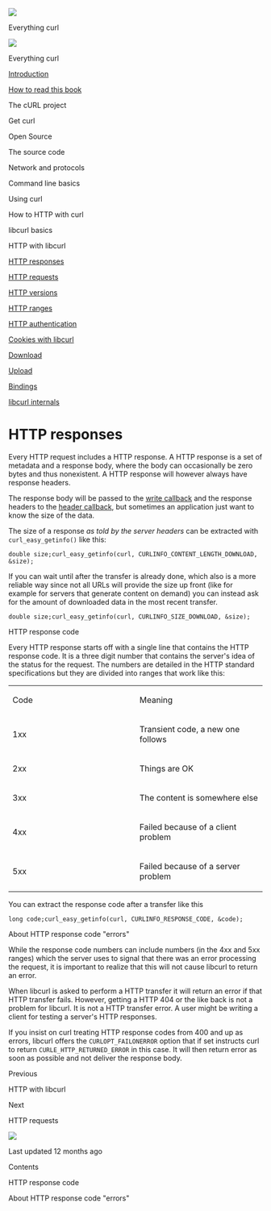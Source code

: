 <a href="../index.html" class="link-a079aa82--primary-53a25e66--logoLink-10d08504"></a>

<img src="https://gblobscdn.gitbook.com/orgs%2F-LxuH0qSm4xO9nWfEBlB%2Favatar.png?alt=media" class="image-67b14f24--avatar-1c1d03ec" />

<span class="text-4505230f--UIH400-4e41e82a--textContentFamily-49a318e1--spaceNameText-677c2969">Everything curl</span>

<a href="../index.html" class="link-a079aa82--primary-53a25e66--logoLink-10d08504"></a>

<img src="https://gblobscdn.gitbook.com/orgs%2F-LxuH0qSm4xO9nWfEBlB%2Favatar.png?alt=media" class="image-67b14f24--avatar-1c1d03ec" />

<span class="text-4505230f--UIH400-4e41e82a--textContentFamily-49a318e1--spaceNameText-677c2969">Everything curl</span>

<a href="../index.html" class="navButton-94f2579c--navButtonClickable-161b88ca"><span class="text-4505230f--UIH300-2063425d--textContentFamily-49a318e1--navButtonLabel-14a4968f">Introduction</span></a>

<a href="../how-to-read.html" class="navButton-94f2579c--navButtonClickable-161b88ca"><span class="text-4505230f--UIH300-2063425d--textContentFamily-49a318e1--navButtonLabel-14a4968f">How to read this book</span></a>

<span class="text-4505230f--UIH300-2063425d--textContentFamily-49a318e1--navButtonLabel-14a4968f">The cURL project</span>

<span class="text-4505230f--UIH300-2063425d--textContentFamily-49a318e1--navButtonLabel-14a4968f">Get curl</span>

<span class="text-4505230f--UIH300-2063425d--textContentFamily-49a318e1--navButtonLabel-14a4968f">Open Source</span>

<span class="text-4505230f--UIH300-2063425d--textContentFamily-49a318e1--navButtonLabel-14a4968f">The source code</span>

<span class="text-4505230f--UIH300-2063425d--textContentFamily-49a318e1--navButtonLabel-14a4968f">Network and protocols</span>

<span class="text-4505230f--UIH300-2063425d--textContentFamily-49a318e1--navButtonLabel-14a4968f">Command line basics</span>

<span class="text-4505230f--UIH300-2063425d--textContentFamily-49a318e1--navButtonLabel-14a4968f">Using curl</span>

<span class="text-4505230f--UIH300-2063425d--textContentFamily-49a318e1--navButtonLabel-14a4968f">How to HTTP with curl</span>

<span class="text-4505230f--UIH300-2063425d--textContentFamily-49a318e1--navButtonLabel-14a4968f">libcurl basics</span>

<span class="text-4505230f--UIH300-2063425d--textContentFamily-49a318e1--navButtonLabel-14a4968f">HTTP with libcurl</span>

<a href="responses.html" class="navButton-94f2579c--pageItemWithChildrenNested-2c5d8183--navButtonClickable-161b88ca--navButtonOpened-6a88552e"><span class="text-4505230f--UIH300-2063425d--textContentFamily-49a318e1--navButtonLabel-14a4968f">HTTP responses</span></a>

<a href="requests.html" class="navButton-94f2579c--pageItemWithChildrenNested-2c5d8183--navButtonClickable-161b88ca"><span class="text-4505230f--UIH300-2063425d--textContentFamily-49a318e1--navButtonLabel-14a4968f">HTTP requests</span></a>

<a href="versions.html" class="navButton-94f2579c--pageItemWithChildrenNested-2c5d8183--navButtonClickable-161b88ca"><span class="text-4505230f--UIH300-2063425d--textContentFamily-49a318e1--navButtonLabel-14a4968f">HTTP versions</span></a>

<a href="ranges.html" class="navButton-94f2579c--pageItemWithChildrenNested-2c5d8183--navButtonClickable-161b88ca"><span class="text-4505230f--UIH300-2063425d--textContentFamily-49a318e1--navButtonLabel-14a4968f">HTTP ranges</span></a>

<a href="auth.html" class="navButton-94f2579c--pageItemWithChildrenNested-2c5d8183--navButtonClickable-161b88ca"><span class="text-4505230f--UIH300-2063425d--textContentFamily-49a318e1--navButtonLabel-14a4968f">HTTP authentication</span></a>

<a href="cookies.html" class="navButton-94f2579c--pageItemWithChildrenNested-2c5d8183--navButtonClickable-161b88ca"><span class="text-4505230f--UIH300-2063425d--textContentFamily-49a318e1--navButtonLabel-14a4968f">Cookies with libcurl</span></a>

<a href="download.html" class="navButton-94f2579c--pageItemWithChildrenNested-2c5d8183--navButtonClickable-161b88ca"><span class="text-4505230f--UIH300-2063425d--textContentFamily-49a318e1--navButtonLabel-14a4968f">Download</span></a>

<a href="upload.html" class="navButton-94f2579c--pageItemWithChildrenNested-2c5d8183--navButtonClickable-161b88ca"><span class="text-4505230f--UIH300-2063425d--textContentFamily-49a318e1--navButtonLabel-14a4968f">Upload</span></a>

<a href="../bindings.html" class="navButton-94f2579c--navButtonClickable-161b88ca"><span class="text-4505230f--UIH300-2063425d--textContentFamily-49a318e1--navButtonLabel-14a4968f">Bindings</span></a>

<a href="../internals.html" class="navButton-94f2579c--navButtonClickable-161b88ca"><span class="text-4505230f--UIH300-2063425d--textContentFamily-49a318e1--navButtonLabel-14a4968f">libcurl internals</span></a>

<a href="../bookindex.html" class="navButton-94f2579c--navButtonClickable-161b88ca"><span class="text-4505230f--UIH300-2063425d--textContentFamily-49a318e1--navButtonLabel-14a4968f"></span></a>

<a href="https://www.gitbook.com/?utm_source=content&amp;utm_medium=trademark&amp;utm_campaign=curl-1" class="reset-3c756112--trademark-a8da4b94"></a>

<span class="text-4505230f--TextH200-a3425406--textUIFamily-5ebd8e40"></span>

# <span class="text-4505230f--DisplayH900-bfb998fa--textContentFamily-49a318e1">HTTP responses</span>

<span class="text-4505230f--UIH300-2063425d--textUIFamily-5ebd8e40--text-8ee2c8b2"></span>

<span class="text-4505230f--UIH300-2063425d--textUIFamily-5ebd8e40--text-8ee2c8b2"></span>

<span class="text-4505230f--TextH400-3033861f--textContentFamily-49a318e1"><span data-key="a6a3f7c148af426ebd8617e73c472f76"><span data-offset-key="a6a3f7c148af426ebd8617e73c472f76:0">Every HTTP request includes a HTTP response. A HTTP response is a set of metadata and a response body, where the body can occasionally be zero bytes and thus nonexistent. A HTTP response will however always have response headers.</span></span></span>

<span class="text-4505230f--TextH400-3033861f--textContentFamily-49a318e1"><span data-key="56f9fecbcf9a49c7902f274c277290d9"><span data-offset-key="56f9fecbcf9a49c7902f274c277290d9:0">The response body will be passed to the </span></span><a href="../libcurl/callbacks/write.html" class="link-a079aa82--primary-53a25e66--link-faf6c434"><span data-key="2689f3d8f1274835abf7627e691fba10"><span data-offset-key="2689f3d8f1274835abf7627e691fba10:0">write callback</span></span></a><span data-key="2f6bf47de30343c7a866e4d265b7a749"><span data-offset-key="2f6bf47de30343c7a866e4d265b7a749:0"> and the response headers to the </span></span><a href="../libcurl/callbacks/header.html" class="link-a079aa82--primary-53a25e66--link-faf6c434"><span data-key="5025ff886612473dafa337b74a878918"><span data-offset-key="5025ff886612473dafa337b74a878918:0">header callback</span></span></a><span data-key="8ecadaabbfd04c108177731d0dd4e6bc"><span data-offset-key="8ecadaabbfd04c108177731d0dd4e6bc:0">, but sometimes an application just want to know the size of the data.</span></span></span>

<span class="text-4505230f--TextH400-3033861f--textContentFamily-49a318e1"><span data-key="7bb7fe21fdfd4277bc98e0c620feedf5"><span data-offset-key="7bb7fe21fdfd4277bc98e0c620feedf5:0">The size of a response </span><span data-offset-key="7bb7fe21fdfd4277bc98e0c620feedf5:1">_as told by the server headers_</span><span data-offset-key="7bb7fe21fdfd4277bc98e0c620feedf5:2"> can be extracted with </span><span data-offset-key="7bb7fe21fdfd4277bc98e0c620feedf5:3">`curl_easy_getinfo()`</span><span data-offset-key="7bb7fe21fdfd4277bc98e0c620feedf5:4"> like this:</span></span></span>

    double size;curl_easy_getinfo(curl, CURLINFO_CONTENT_LENGTH_DOWNLOAD, &size);

<span class="text-4505230f--TextH400-3033861f--textContentFamily-49a318e1"><span data-key="93beb1c59e5c45f79f030bd54db7232b"><span data-offset-key="93beb1c59e5c45f79f030bd54db7232b:0">If you can wait until after the transfer is already done, which also is a more reliable way since not all URLs will provide the size up front (like for example for servers that generate content on demand) you can instead ask for the amount of downloaded data in the most recent transfer.</span></span></span>

    double size;curl_easy_getinfo(curl, CURLINFO_SIZE_DOWNLOAD, &size);

<span class="text-4505230f--HeadingH700-04e1a2a3--textContentFamily-49a318e1"><span data-key="d28140fbd98e4e5881a6e500382a1865"><span data-offset-key="d28140fbd98e4e5881a6e500382a1865:0">HTTP response code</span></span></span>

<span class="text-4505230f--TextH400-3033861f--textContentFamily-49a318e1"><span data-key="4805e1f92e214979bfd37a82959b324f"><span data-offset-key="4805e1f92e214979bfd37a82959b324f:0">Every HTTP response starts off with a single line that contains the HTTP response code. It is a three digit number that contains the server's idea of the status for the request. The numbers are detailed in the HTTP standard specifications but they are divided into ranges that work like this:</span></span></span>

<table><colgroup><col style="width: 50%" /><col style="width: 50%" /></colgroup><tbody><tr class="odd"><td style="text-align: left;"><p><span class="text-4505230f--UIH400-4e41e82a--textContentFamily-49a318e1"><span data-key="0a9cb95ae64046808969aa90e291d38e"><span data-offset-key="0a9cb95ae64046808969aa90e291d38e:0">Code</span></span></span></p></td><td style="text-align: left;"><p><span class="text-4505230f--UIH400-4e41e82a--textContentFamily-49a318e1"><span data-key="305d4e1c4e0a4381bafc2a0e24567209"><span data-offset-key="305d4e1c4e0a4381bafc2a0e24567209:0">Meaning</span></span></span></p></td></tr><tr class="even"><td style="text-align: left;"><p><span class="text-4505230f--TextH400-3033861f--textContentFamily-49a318e1"><span data-key="b8995889f5414055b7aec94dfe4636ce"><span data-offset-key="b8995889f5414055b7aec94dfe4636ce:0">1xx</span></span></span></p></td><td style="text-align: left;"><p><span class="text-4505230f--TextH400-3033861f--textContentFamily-49a318e1"><span data-key="7a2551a3bed647ffa61ea90998d8301d"><span data-offset-key="7a2551a3bed647ffa61ea90998d8301d:0">Transient code, a new one follows</span></span></span></p></td></tr><tr class="odd"><td style="text-align: left;"><p><span class="text-4505230f--TextH400-3033861f--textContentFamily-49a318e1"><span data-key="6ac514f0c45b4f96b14bf84857c23b38"><span data-offset-key="6ac514f0c45b4f96b14bf84857c23b38:0">2xx</span></span></span></p></td><td style="text-align: left;"><p><span class="text-4505230f--TextH400-3033861f--textContentFamily-49a318e1"><span data-key="e9a547ef53da41b397e0e18f9a6fdab4"><span data-offset-key="e9a547ef53da41b397e0e18f9a6fdab4:0">Things are OK</span></span></span></p></td></tr><tr class="even"><td style="text-align: left;"><p><span class="text-4505230f--TextH400-3033861f--textContentFamily-49a318e1"><span data-key="8b584b9c0185407c85337b64d76e4135"><span data-offset-key="8b584b9c0185407c85337b64d76e4135:0">3xx</span></span></span></p></td><td style="text-align: left;"><p><span class="text-4505230f--TextH400-3033861f--textContentFamily-49a318e1"><span data-key="fa2df1a907294e25bf994d0b8d53e5e5"><span data-offset-key="fa2df1a907294e25bf994d0b8d53e5e5:0">The content is somewhere else</span></span></span></p></td></tr><tr class="odd"><td style="text-align: left;"><p><span class="text-4505230f--TextH400-3033861f--textContentFamily-49a318e1"><span data-key="3405535392b9454a98133c29024c1227"><span data-offset-key="3405535392b9454a98133c29024c1227:0">4xx</span></span></span></p></td><td style="text-align: left;"><p><span class="text-4505230f--TextH400-3033861f--textContentFamily-49a318e1"><span data-key="2d6fd56389414fe983de8ba6629aa8cf"><span data-offset-key="2d6fd56389414fe983de8ba6629aa8cf:0">Failed because of a client problem</span></span></span></p></td></tr><tr class="even"><td style="text-align: left;"><p><span class="text-4505230f--TextH400-3033861f--textContentFamily-49a318e1"><span data-key="f257c1cce2174d9185dfc2864a10a658"><span data-offset-key="f257c1cce2174d9185dfc2864a10a658:0">5xx</span></span></span></p></td><td style="text-align: left;"><p><span class="text-4505230f--TextH400-3033861f--textContentFamily-49a318e1"><span data-key="906519d366e842718ff6b139cebfaf3b"><span data-offset-key="906519d366e842718ff6b139cebfaf3b:0">Failed because of a server problem</span></span></span></p></td></tr></tbody></table>

<span class="text-4505230f--TextH400-3033861f--textContentFamily-49a318e1"><span data-key="f2359815671f49fcab73068987ce01ac"><span data-offset-key="f2359815671f49fcab73068987ce01ac:0">You can extract the response code after a transfer like this</span></span></span>

    long code;curl_easy_getinfo(curl, CURLINFO_RESPONSE_CODE, &code);

<span class="text-4505230f--HeadingH700-04e1a2a3--textContentFamily-49a318e1"><span data-key="6703898ada3340f3a7df2efd39d447dd"><span data-offset-key="6703898ada3340f3a7df2efd39d447dd:0">About HTTP response code "errors"</span></span></span>

<span class="text-4505230f--TextH400-3033861f--textContentFamily-49a318e1"><span data-key="48a7120d58694f8da8d1188889532936"><span data-offset-key="48a7120d58694f8da8d1188889532936:0">While the response code numbers can include numbers (in the 4xx and 5xx ranges) which the server uses to signal that there was an error processing the request, it is important to realize that this will not cause libcurl to return an error.</span></span></span>

<span class="text-4505230f--TextH400-3033861f--textContentFamily-49a318e1"><span data-key="32f02cea10424fd98dfb0c6d8b4320c7"><span data-offset-key="32f02cea10424fd98dfb0c6d8b4320c7:0">When libcurl is asked to perform a HTTP transfer it will return an error if that HTTP transfer fails. However, getting a HTTP 404 or the like back is not a problem for libcurl. It is not a HTTP transfer error. A user might be writing a client for testing a server's HTTP responses.</span></span></span>

<span class="text-4505230f--TextH400-3033861f--textContentFamily-49a318e1"><span data-key="b3834928f8014040b16640320f927b31"><span data-offset-key="b3834928f8014040b16640320f927b31:0">If you insist on curl treating HTTP response codes from 400 and up as errors, libcurl offers the </span><span data-offset-key="b3834928f8014040b16640320f927b31:1">`CURLOPT_FAILONERROR`</span><span data-offset-key="b3834928f8014040b16640320f927b31:2"> option that if set instructs curl to return </span><span data-offset-key="b3834928f8014040b16640320f927b31:3">`CURLE_HTTP_RETURNED_ERROR`</span><span data-offset-key="b3834928f8014040b16640320f927b31:4"> in this case. It will then return error as soon as possible and not deliver the response body.</span></span></span>

<a href="../libcurl-http.html" class="reset-3c756112--card-6570f064--whiteCard-fff091a4--cardPrevious-56a5e674"></a>

<span class="text-4505230f--TextH200-a3425406--textContentFamily-49a318e1">Previous</span>

<span class="text-4505230f--UIH400-4e41e82a--textContentFamily-49a318e1">HTTP with libcurl</span>

<a href="requests.html" class="reset-3c756112--card-6570f064--whiteCard-fff091a4--cardNext-19241c42"></a>

<span class="text-4505230f--TextH200-a3425406--textContentFamily-49a318e1">Next</span>

<span class="text-4505230f--UIH400-4e41e82a--textContentFamily-49a318e1">HTTP requests</span>

<img src="https://avatars.githubusercontent.com/u/66654881?v=4" class="image-67b14f24--avatar-1c1d03ec" />

<span class="text-4505230f--TextH200-a3425406--textContentFamily-49a318e1">Last updated 12 months ago</span>

<span class="text-4505230f--UIH300-2063425d--textUIFamily-5ebd8e40"></span>

<span class="text-4505230f--InfoH100-1e92e1d1--textContentFamily-49a318e1">Contents</span>

<a href="responses.html#http-response-code" class="reset-3c756112--menuItem-aa02f6ec--menuItemLight-757d5235--menuItemInline-173bdf97--pageTocItem-f4427024"></a>

<span class="text-4505230f--UIH300-2063425d--textContentFamily-49a318e1"><span class="text-4505230f--UIH200-50ead35f--textContentFamily-49a318e1">HTTP response code</span></span>

<a href="responses.html#about-http-response-code-errors" class="reset-3c756112--menuItem-aa02f6ec--menuItemLight-757d5235--menuItemInline-173bdf97--pageTocItem-f4427024"></a>

<span class="text-4505230f--UIH300-2063425d--textContentFamily-49a318e1"><span class="text-4505230f--UIH200-50ead35f--textContentFamily-49a318e1">About HTTP response code "errors"</span></span>
